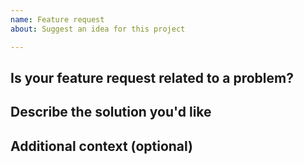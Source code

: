 ```yaml
---
name: Feature request
about: Suggest an idea for this project

---
```


## Is your feature request related to a problem?
<!-- A clear and concise description of what the problem is. Ex. I'm always frustrated when [...] -->

## Describe the solution you'd like
<!--
A clear and concise description of what you want to happen.
-->

## Additional context (optional)
<!-- Add any other context or screenshots about the feature request here. -->